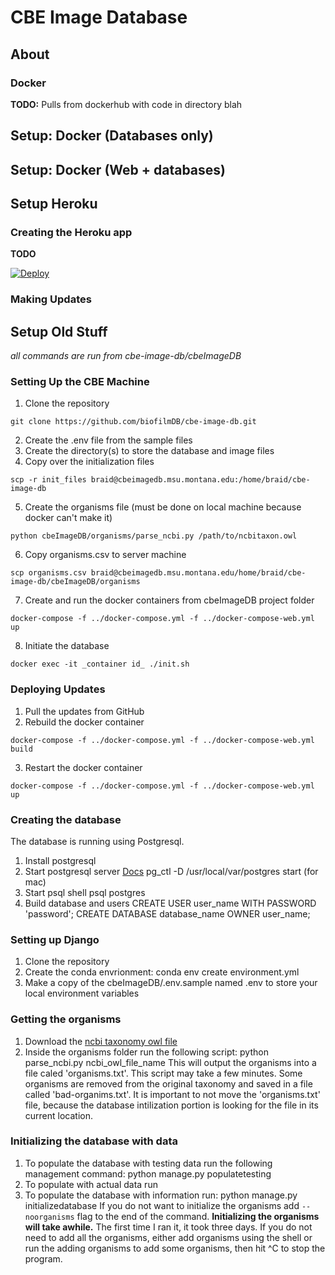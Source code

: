 # CBE Image Database
<!---
your comment goes here
and here
{% assign variableName = "text etc." %}
{{ nameOfVariableToCapture }}  that prints the content of the variable

-->

## About

### Docker
**TODO:** Pulls from dockerhub with code in directory blah

## Setup: Docker (Databases only)


## Setup: Docker (Web + databases)


## Setup Heroku
### Creating the Heroku app
**TODO**

[![Deploy](https://www.herokucdn.com/deploy/button.svg)](https://heroku.com/deploy)
### Making Updates




## Setup Old Stuff
_all commands are run from cbe-image-db/cbeImageDB_
### Setting Up the CBE Machine
1. Clone the repository
```
git clone https://github.com/biofilmDB/cbe-image-db.git
```

2. Create the .env file from the sample files
3. Create the directory(s) to store the database and image files
4. Copy over the initialization files
```
scp -r init_files braid@cbeimagedb.msu.montana.edu:/home/braid/cbe-image-db
```

5. Create the organisms file (must be done on local machine because docker
can't make it)
```
python cbeImageDB/organisms/parse_ncbi.py /path/to/ncbitaxon.owl
```

6. Copy organisms.csv to server machine
```
scp organisms.csv braid@cbeimagedb.msu.montana.edu/home/braid/cbe-image-db/cbeImageDB/organisms
```

7. Create and run the docker containers from cbeImageDB project folder
```
docker-compose -f ../docker-compose.yml -f ../docker-compose-web.yml up
```

8. Initiate the database
```
docker exec -it _container id_ ./init.sh
```

### Deploying Updates
1. Pull the updates from GitHub
2. Rebuild the docker container
```
docker-compose -f ../docker-compose.yml -f ../docker-compose-web.yml build
```

3. Restart the docker container
```
docker-compose -f ../docker-compose.yml -f ../docker-compose-web.yml up
```


### Creating the database
The database is running using Postgresql.
1. Install postgresql
2. Start postgresql server [Docs](https://www.postgresql.org/docs/8.1/postmaster-start.html)
    pg_ctl -D /usr/local/var/postgres start (for mac)
3. Start psql shell
    psql postgres
4. Build database and users
   CREATE USER user_name WITH PASSWORD 'password';
   CREATE DATABASE database_name OWNER user_name;


### Setting up Django

1. Clone the repository
2. Create the conda envrionment:
    conda env create environment.yml
3. Make a copy of the cbeImageDB/.env.sample named .env to store your local environment variables

### Getting the organisms
1. Download the [ncbi taxonomy owl file](http://www.obofoundry.org/ontology/ncbitaxon.html)
2. Inside the organisms folder run the following script:
    python parse_ncbi.py ncbi\_owl\_file\_name
This will output the organisms into a file caled 'organisms.txt'.
This script may take a few minutes. Some organisms are removed
from the original taxonomy and saved in a file called 'bad-organims.txt'.
It is important to not move the 'organisms.txt' file, because the
database intilization portion is looking for the file in its
current location.


### Initializing the database with data
1. To populate the database with testing data run the following
management command:
    python manage.py populatetesting
2. To populate with actual data run
1. To populate the database with information run:
    python manage.py initializedatabase
If you do not want to initialize the organisms add `--noorganisms` flag
to the end of the command. **Initializing the organisms will
take awhile.** The first time I ran it, it took three days.
If you do not need to add all the organisms, either add
organisms using the shell or run the adding organisms to add
some organisms, then hit ^C to stop the program.
